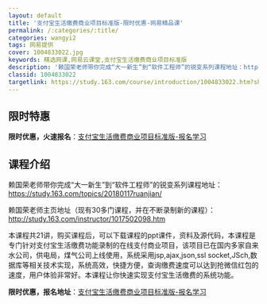 ```yaml
---
layout: default
title: '支付宝生活缴费商业项目标准版-限时优惠-网易精品课'
permalink: /:categories/:title/
categories: wangyi2
tags: 网易提供
cover: 1004833022.jpg
keywords: 精选网课,网易云课堂,支付宝生活缴费商业项目标准版
description: '赖国荣老师带你完成“大一新生”到“软件工程师”的锐变系列课程地址：https://study.163.com/topic'
classid: 1004833022
targetlink: https://study.163.com/course/introduction/1004833022.htm?share=1&shareId=1025206652&utm_campaign=share&utm_medium=iphoneShare&utm_source=&utm_u=1025206652
---
```


## 限时特惠

**限时优惠，火速报名**：[支付宝生活缴费商业项目标准版-报名学习](https://study.163.com/course/introduction/1004833022.htm?share=1&shareId=1025206652&utm_campaign=share&utm_medium=iphoneShare&utm_source=&utm_u=1025206652)

## 课程介绍

赖国荣老师带你完成“大一新生”到“软件工程师”的锐变系列课程地址：https://study.163.com/topics/20180117ruanjian/

赖国荣老师主页地址（现有30多门课程，并在不断录制新的课程）：http://study.163.com/instructor/1017502098.htm



本课程共21讲，购买课程后，可以下载课程的ppt课件，资料及源代码，本课程是专门针对支付宝生活缴费功能录制的在线支付商业项目，该项目已在国内多家自来水公司，供电局，煤气公司上线使用，系统采用jsp,ajax,json,ssl socket,JSch,数据库等相关技术实现，系统高效，快捷方便，查询缴费速度可以达到抢微信红包的速度，用户体验非常好。本课程让你快速实现支付宝生活缴费的系统功能。

**限时优惠，报名地址**：[支付宝生活缴费商业项目标准版-报名学习](https://study.163.com/course/introduction/1004833022.htm?share=1&shareId=1025206652&utm_campaign=share&utm_medium=iphoneShare&utm_source=&utm_u=1025206652)

